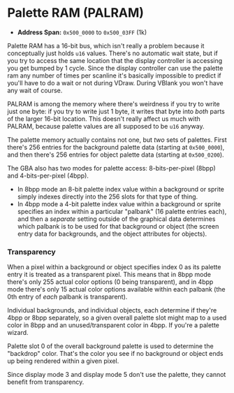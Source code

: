 # Palette RAM (PALRAM)

* **Address Span:** `0x500_0000` to `0x500_03FF` (1k)

Palette RAM has a 16-bit bus, which isn't really a problem because it
conceptually just holds `u16` values. There's no automatic wait state, but if
you try to access the same location that the display controller is accessing you
get bumped by 1 cycle. Since the display controller can use the palette ram any
number of times per scanline it's basically impossible to predict if you'll have
to do a wait or not during VDraw. During VBlank you won't have any wait of
course.

PALRAM is among the memory where there's weirdness if you try to write just one
byte: if you try to write just 1 byte, it writes that byte into _both_ parts of
the larger 16-bit location. This doesn't really affect us much with PALRAM,
because palette values are all supposed to be `u16` anyway.

The palette memory actually contains not one, but _two_ sets of palettes. First
there's 256 entries for the background palette data (starting at `0x500_0000`),
and then there's 256 entries for object palette data (starting at `0x500_0200`).

The GBA also has two modes for palette access: 8-bits-per-pixel (8bpp) and
4-bits-per-pixel (4bpp).

* In 8bpp mode an 8-bit palette index value within a background or sprite
  simply indexes directly into the 256 slots for that type of thing.
* In 4bpp mode a 4-bit palette index value within a background or sprite
  specifies an index within a particular "palbank" (16 palette entries each),
  and then a _separate_ setting outside of the graphical data determines which
  palbank is to be used for that background or object (the screen entry data for
  backgrounds, and the object attributes for objects).

### Transparency

When a pixel within a background or object specifies index 0 as its palette
entry it is treated as a transparent pixel. This means that in 8bpp mode there's
only 255 actual color options (0 being transparent), and in 4bpp mode there's
only 15 actual color options available within each palbank (the 0th entry of
_each_ palbank is transparent).

Individual backgrounds, and individual objects, each determine if they're 4bpp
or 8bpp separately, so a given overall palette slot might map to a used color in
8bpp and an unused/transparent color in 4bpp. If you're a palette wizard.

Palette slot 0 of the overall background palette is used to determine the
"backdrop" color. That's the color you see if no background or object ends up
being rendered within a given pixel.

Since display mode 3 and display mode 5 don't use the palette, they cannot
benefit from transparency.
